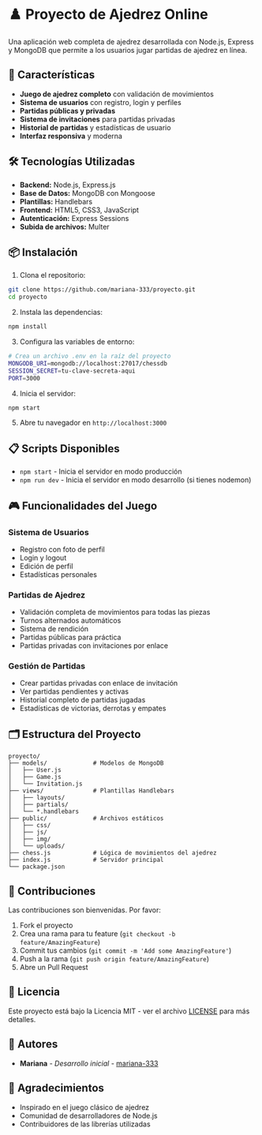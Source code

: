 # ♟️ Proyecto de Ajedrez Online

Una aplicación web completa de ajedrez desarrollada con Node.js, Express y MongoDB que permite a los usuarios jugar partidas de ajedrez en línea.

## 🚀 Características

- **Juego de ajedrez completo** con validación de movimientos
- **Sistema de usuarios** con registro, login y perfiles
- **Partidas públicas y privadas**
- **Sistema de invitaciones** para partidas privadas
- **Historial de partidas** y estadísticas de usuario
- **Interfaz responsiva** y moderna

## 🛠️ Tecnologías Utilizadas

- **Backend:** Node.js, Express.js
- **Base de Datos:** MongoDB con Mongoose
- **Plantillas:** Handlebars
- **Frontend:** HTML5, CSS3, JavaScript
- **Autenticación:** Express Sessions
- **Subida de archivos:** Multer

## 📦 Instalación

1. Clona el repositorio:
```bash
git clone https://github.com/mariana-333/proyecto.git
cd proyecto
```

2. Instala las dependencias:
```bash
npm install
```

3. Configura las variables de entorno:
```bash
# Crea un archivo .env en la raíz del proyecto
MONGODB_URI=mongodb://localhost:27017/chessdb
SESSION_SECRET=tu-clave-secreta-aqui
PORT=3000
```

4. Inicia el servidor:
```bash
npm start
```

5. Abre tu navegador en `http://localhost:3000`

## 📋 Scripts Disponibles

- `npm start` - Inicia el servidor en modo producción
- `npm run dev` - Inicia el servidor en modo desarrollo (si tienes nodemon)

## 🎮 Funcionalidades del Juego

### Sistema de Usuarios
- Registro con foto de perfil
- Login y logout
- Edición de perfil
- Estadísticas personales

### Partidas de Ajedrez
- Validación completa de movimientos para todas las piezas
- Turnos alternados automáticos
- Sistema de rendición
- Partidas públicas para práctica
- Partidas privadas con invitaciones por enlace

### Gestión de Partidas
- Crear partidas privadas con enlace de invitación
- Ver partidas pendientes y activas
- Historial completo de partidas jugadas
- Estadísticas de victorias, derrotas y empates

## 🗂️ Estructura del Proyecto

```
proyecto/
├── models/             # Modelos de MongoDB
│   ├── User.js
│   ├── Game.js
│   └── Invitation.js
├── views/              # Plantillas Handlebars
│   ├── layouts/
│   ├── partials/
│   └── *.handlebars
├── public/             # Archivos estáticos
│   ├── css/
│   ├── js/
│   ├── img/
│   └── uploads/
├── chess.js            # Lógica de movimientos del ajedrez
├── index.js            # Servidor principal
└── package.json
```

## 🤝 Contribuciones

Las contribuciones son bienvenidas. Por favor:

1. Fork el proyecto
2. Crea una rama para tu feature (`git checkout -b feature/AmazingFeature`)
3. Commit tus cambios (`git commit -m 'Add some AmazingFeature'`)
4. Push a la rama (`git push origin feature/AmazingFeature`)
5. Abre un Pull Request

## 📄 Licencia

Este proyecto está bajo la Licencia MIT - ver el archivo [LICENSE](LICENSE) para más detalles.

## 👥 Autores

- **Mariana** - *Desarrollo inicial* - [mariana-333](https://github.com/mariana-333)

## 🙏 Agradecimientos

- Inspirado en el juego clásico de ajedrez
- Comunidad de desarrolladores de Node.js
- Contribuidores de las librerías utilizadas
